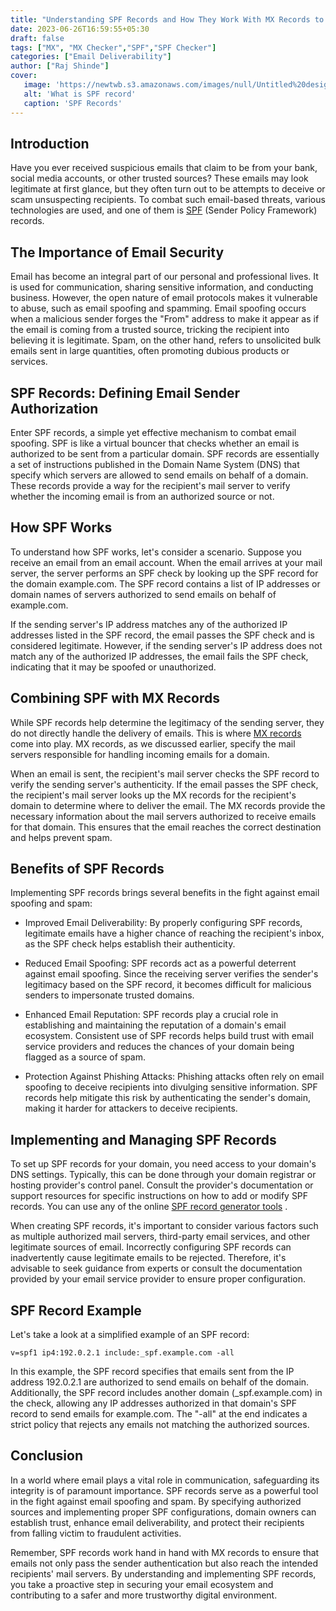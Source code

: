```yaml
---
title: "Understanding SPF Records and How They Work With MX Records to Prevent Email Spoofing and Spam"
date: 2023-06-26T16:59:55+05:30
draft: false
tags: ["MX", "MX Checker","SPF","SPF Checker"]
categories: ["Email Deliverability"]
author: ["Raj Shinde"]
cover:
   image: 'https://newtwb.s3.amazonaws.com/images/null/Untitled%20design%20%2815%29.png'
   alt: 'What is SPF record'
   caption: 'SPF Records'
---
```

## Introduction

Have you ever received suspicious emails that claim to be from your bank, social media accounts, or other trusted sources? These emails may look legitimate at first glance, but they often turn out to be attempts to deceive or scam unsuspecting recipients. To combat such email-based threats, various technologies are used, and one of them is [SPF](https://emaildojo.io/knowledgebase/email-deliverability/introduction-to-spf-records/) (Sender Policy Framework) records. 

## The Importance of Email Security

Email has become an integral part of our personal and professional lives. It is used for communication, sharing sensitive information, and conducting business. However, the open nature of email protocols makes it vulnerable to abuse, such as email spoofing and spamming. Email spoofing occurs when a malicious sender forges the "From" address to make it appear as if the email is coming from a trusted source, tricking the recipient into believing it is legitimate. Spam, on the other hand, refers to unsolicited bulk emails sent in large quantities, often promoting dubious products or services.
## SPF Records: Defining Email Sender Authorization

Enter SPF records, a simple yet effective mechanism to combat email spoofing. SPF is like a virtual bouncer that checks whether an email is authorized to be sent from a particular domain. SPF records are essentially a set of instructions published in the Domain Name System (DNS) that specify which servers are allowed to send emails on behalf of a domain. These records provide a way for the recipient's mail server to verify whether the incoming email is from an authorized source or not.

## How SPF Works

To understand how SPF works, let's consider a scenario. Suppose you receive an email from an email account. When the email arrives at your mail server, the server performs an SPF check by looking up the SPF record for the domain example.com. The SPF record contains a list of IP addresses or domain names of servers authorized to send emails on behalf of example.com.

If the sending server's IP address matches any of the authorized IP addresses listed in the SPF record, the email passes the SPF check and is considered legitimate. However, if the sending server's IP address does not match any of the authorized IP addresses, the email fails the SPF check, indicating that it may be spoofed or unauthorized.

## Combining SPF with MX Records

While SPF records help determine the legitimacy of the sending server, they do not directly handle the delivery of emails. This is where [MX records](https://emaildojo.io/knowledgebase/email-deliverability/introduction-to-mx-record-part-1/) come into play. MX records, as we discussed earlier, specify the mail servers responsible for handling incoming emails for a domain.

When an email is sent, the recipient's mail server checks the SPF record to verify the sending server's authenticity. If the email passes the SPF check, the recipient's mail server looks up the MX records for the recipient's domain to determine where to deliver the email. The MX records provide the necessary information about the mail servers authorized to receive emails for that domain. This ensures that the email reaches the correct destination and helps prevent spam.

## Benefits of SPF Records

Implementing SPF records brings several benefits in the fight against email spoofing and spam:

- Improved Email Deliverability: By properly configuring SPF records, legitimate emails have a higher chance of reaching the recipient's inbox, as the SPF check helps establish their authenticity.

- Reduced Email Spoofing: SPF records act as a powerful deterrent against email spoofing. Since the receiving server verifies the sender's legitimacy based on the SPF record, it becomes difficult for malicious senders to impersonate trusted domains.

- Enhanced Email Reputation: SPF records play a crucial role in establishing and maintaining the reputation of a domain's email ecosystem. Consistent use of SPF records helps build trust with email service providers and reduces the chances of your domain being flagged as a source of spam.

- Protection Against Phishing Attacks: Phishing attacks often rely on email spoofing to deceive recipients into divulging sensitive information. SPF records help mitigate this risk by authenticating the sender's domain, making it harder for attackers to deceive recipients.

## Implementing and Managing SPF Records

To set up SPF records for your domain, you need access to your domain's DNS settings. Typically, this can be done through your domain registrar or hosting provider's control panel. Consult the provider's documentation or support resources for specific instructions on how to add or modify SPF records. You can use any of the online [SPF record generator tools](https://emaildojo.io/spf-record-generator) .

When creating SPF records, it's important to consider various factors such as multiple authorized mail servers, third-party email services, and other legitimate sources of email. Incorrectly configuring SPF records can inadvertently cause legitimate emails to be rejected. Therefore, it's advisable to seek guidance from experts or consult the documentation provided by your email service provider to ensure proper configuration. 

## SPF Record Example

Let's take a look at a simplified example of an SPF record:

`v=spf1 ip4:192.0.2.1 include:_spf.example.com -all`

In this example, the SPF record specifies that emails sent from the IP address 192.0.2.1 are authorized to send emails on behalf of the domain. Additionally, the SPF record includes another domain (_spf.example.com) in the check, allowing any IP addresses authorized in that domain's SPF record to send emails for example.com. The "-all" at the end indicates a strict policy that rejects any emails not matching the authorized sources.
## Conclusion

In a world where email plays a vital role in communication, safeguarding its integrity is of paramount importance. SPF records serve as a powerful tool in the fight against email spoofing and spam. By specifying authorized sources and implementing proper SPF configurations, domain owners can establish trust, enhance email deliverability, and protect their recipients from falling victim to fraudulent activities.

Remember, SPF records work hand in hand with MX records to ensure that emails not only pass the sender authentication but also reach the intended recipients' mail servers. By understanding and implementing SPF records, you take a proactive step in securing your email ecosystem and contributing to a safer and more trustworthy digital environment.

